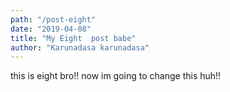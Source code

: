 ```yaml
---
path: "/post-eight"
date: "2019-04-08"
title: "My Eight  post babe"
author: "Karunadasa karunadasa"
---
```


this is eight bro!!
now im going to change this huh!!
